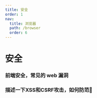```yaml
---
title: 安全
order: 1
nav:
  title: 浏览器
  path: /browser
  order: 6
---
```


# 安全

### 前端安全，常见的 web 漏洞

### 描述一下XSS和CSRF攻击，如何防范🧡


